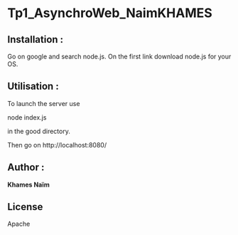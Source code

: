 # Tp1_AsynchroWeb_NaimKHAMES
 

## Installation :
 
Go on google and search node.js.
On the first link download node.js for your OS.

## Utilisation :

To launch the server use

node index.js

in the good directory.

Then go on
http://localhost:8080/

## Author :

**Khames Naïm**

## License

Apache